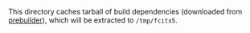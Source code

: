This directory caches tarball of build dependencies
(downloaded from [prebuilder](https://github.com/fcitx-contrib/fcitx5-macos-prebuilder/releases)),
which will be extracted to `/tmp/fcitx5`.
